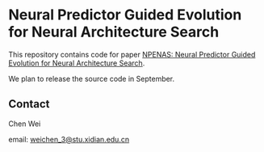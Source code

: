 # Neural Predictor Guided Evolution for Neural Architecture Search

This repository contains code for paper [NPENAS: Neural Predictor Guided Evolution for Neural Architecture Search](https://arxiv.org/abs/2003.12857v2).

We plan to release the source code in September.

## Contact
Chen Wei

email: weichen_3@stu.xidian.edu.cn
